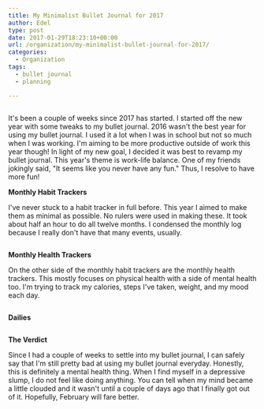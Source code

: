 ```yaml
---
title: My Minimalist Bullet Journal for 2017
author: Edel
type: post
date: 2017-01-29T18:23:10+00:00
url: /organization/my-minimalist-bullet-journal-for-2017/
categories:
  - Organization
tags:
  - bullet journal
  - planning

---
```

<img data-attachment-id="158" data-permalink="http://edelgrace.me/blog/organization/my-minimalist-bullet-journal-for-2017/attachment/bujo-cover/" data-orig-file="https://i1.wp.com/edelgrace.me/blog/wp-content/uploads/2017/01/bujo-cover.jpg?fit=600%2C539" data-orig-size="600,539" data-comments-opened="1" data-image-meta="{&quot;aperture&quot;:&quot;2.4&quot;,&quot;credit&quot;:&quot;&quot;,&quot;camera&quot;:&quot;LG-K210&quot;,&quot;caption&quot;:&quot;&quot;,&quot;created_timestamp&quot;:&quot;1485701140&quot;,&quot;copyright&quot;:&quot;&quot;,&quot;focal_length&quot;:&quot;3.18&quot;,&quot;iso&quot;:&quot;350&quot;,&quot;shutter_speed&quot;:&quot;0.083333333333333&quot;,&quot;title&quot;:&quot;&quot;,&quot;orientation&quot;:&quot;1&quot;}" data-image-title="bujo-cover" data-image-description="" data-medium-file="https://i1.wp.com/edelgrace.me/blog/wp-content/uploads/2017/01/bujo-cover.jpg?fit=300%2C270" data-large-file="https://i1.wp.com/edelgrace.me/blog/wp-content/uploads/2017/01/bujo-cover.jpg?fit=600%2C539" src="https://i1.wp.com/edelgrace.me/blog/wp-content/uploads/2017/01/bujo-cover.jpg?resize=600%2C539" alt="" class="alignnone size-full wp-image-158" srcset="https://i1.wp.com/edelgrace.me/blog/wp-content/uploads/2017/01/bujo-cover.jpg?w=600 600w, https://i1.wp.com/edelgrace.me/blog/wp-content/uploads/2017/01/bujo-cover.jpg?resize=300%2C270 300w" sizes="(max-width: 600px) 100vw, 600px" data-recalc-dims="1" />

It's been a couple of weeks since 2017 has started. I started off the new year with some tweaks to my bullet journal. 2016 wasn't the best year for using my bullet journal. I used it a lot when I was in school but not so much when I was working. I'm aiming to be more productive outside of work this year though! In light of my new goal, I decided it was best to revamp my bullet journal. This year's theme is work-life balance. One of my friends jokingly said, "It seems like you never have any fun." Thus, I resolve to have more fun!

**Monthly Habit Trackers**

I've never stuck to a habit tracker in full before. This year I aimed to make them as minimal as possible. No rulers were used in making these. It took about half an hour to do all twelve months. I condensed the monthly log because I really don't have that many events, usually.

<!-- IMAGE -->

<img data-attachment-id="159" data-permalink="http://edelgrace.me/blog/organization/my-minimalist-bullet-journal-for-2017/attachment/bujo-habit-tracker/" data-orig-file="https://i0.wp.com/edelgrace.me/blog/wp-content/uploads/2017/01/bujo-habit-tracker.jpg?fit=600%2C1067" data-orig-size="600,1067" data-comments-opened="1" data-image-meta="{&quot;aperture&quot;:&quot;2.4&quot;,&quot;credit&quot;:&quot;&quot;,&quot;camera&quot;:&quot;LG-K210&quot;,&quot;caption&quot;:&quot;&quot;,&quot;created_timestamp&quot;:&quot;1485703897&quot;,&quot;copyright&quot;:&quot;&quot;,&quot;focal_length&quot;:&quot;3.18&quot;,&quot;iso&quot;:&quot;150&quot;,&quot;shutter_speed&quot;:&quot;0.033333333333333&quot;,&quot;title&quot;:&quot;&quot;,&quot;orientation&quot;:&quot;1&quot;}" data-image-title="bujo-habit-tracker" data-image-description="" data-medium-file="https://i0.wp.com/edelgrace.me/blog/wp-content/uploads/2017/01/bujo-habit-tracker.jpg?fit=169%2C300" data-large-file="https://i0.wp.com/edelgrace.me/blog/wp-content/uploads/2017/01/bujo-habit-tracker.jpg?fit=576%2C1024" src="https://i0.wp.com/edelgrace.me/blog/wp-content/uploads/2017/01/bujo-habit-tracker.jpg?resize=600%2C1067" alt="" class="alignnone size-full wp-image-159" srcset="https://i0.wp.com/edelgrace.me/blog/wp-content/uploads/2017/01/bujo-habit-tracker.jpg?w=600 600w, https://i0.wp.com/edelgrace.me/blog/wp-content/uploads/2017/01/bujo-habit-tracker.jpg?resize=169%2C300 169w, https://i0.wp.com/edelgrace.me/blog/wp-content/uploads/2017/01/bujo-habit-tracker.jpg?resize=576%2C1024 576w" sizes="(max-width: 600px) 100vw, 600px" data-recalc-dims="1" />

**Monthly Health Trackers**

On the other side of the monthly habit trackers are the monthly health trackers. This mostly focuses on physical health with a side of mental health too. I'm trying to track my calories, steps I've taken, weight, and my mood each day.

<!-- IMAGE -->

<img data-attachment-id="160" data-permalink="http://edelgrace.me/blog/organization/my-minimalist-bullet-journal-for-2017/attachment/bujo-health-tracker/" data-orig-file="https://i2.wp.com/edelgrace.me/blog/wp-content/uploads/2017/01/bujo-health-tracker.jpg?fit=600%2C864" data-orig-size="600,864" data-comments-opened="1" data-image-meta="{&quot;aperture&quot;:&quot;2.4&quot;,&quot;credit&quot;:&quot;&quot;,&quot;camera&quot;:&quot;LG-K210&quot;,&quot;caption&quot;:&quot;&quot;,&quot;created_timestamp&quot;:&quot;1485701238&quot;,&quot;copyright&quot;:&quot;&quot;,&quot;focal_length&quot;:&quot;3.18&quot;,&quot;iso&quot;:&quot;150&quot;,&quot;shutter_speed&quot;:&quot;0.041666666666667&quot;,&quot;title&quot;:&quot;&quot;,&quot;orientation&quot;:&quot;1&quot;}" data-image-title="bujo-health-tracker" data-image-description="" data-medium-file="https://i2.wp.com/edelgrace.me/blog/wp-content/uploads/2017/01/bujo-health-tracker.jpg?fit=208%2C300" data-large-file="https://i2.wp.com/edelgrace.me/blog/wp-content/uploads/2017/01/bujo-health-tracker.jpg?fit=600%2C864" src="https://i2.wp.com/edelgrace.me/blog/wp-content/uploads/2017/01/bujo-health-tracker.jpg?resize=600%2C864" alt="" class="alignnone size-full wp-image-160" srcset="https://i2.wp.com/edelgrace.me/blog/wp-content/uploads/2017/01/bujo-health-tracker.jpg?w=600 600w, https://i2.wp.com/edelgrace.me/blog/wp-content/uploads/2017/01/bujo-health-tracker.jpg?resize=208%2C300 208w" sizes="(max-width: 600px) 100vw, 600px" data-recalc-dims="1" />

**Dailies**

<img data-attachment-id="163" data-permalink="http://edelgrace.me/blog/organization/my-minimalist-bullet-journal-for-2017/attachment/bujo-first/" data-orig-file="https://i0.wp.com/edelgrace.me/blog/wp-content/uploads/2017/01/bujo-first.jpg?fit=600%2C338" data-orig-size="600,338" data-comments-opened="1" data-image-meta="{&quot;aperture&quot;:&quot;2.4&quot;,&quot;credit&quot;:&quot;&quot;,&quot;camera&quot;:&quot;LG-K210&quot;,&quot;caption&quot;:&quot;&quot;,&quot;created_timestamp&quot;:&quot;1485701211&quot;,&quot;copyright&quot;:&quot;&quot;,&quot;focal_length&quot;:&quot;3.18&quot;,&quot;iso&quot;:&quot;150&quot;,&quot;shutter_speed&quot;:&quot;0.05&quot;,&quot;title&quot;:&quot;&quot;,&quot;orientation&quot;:&quot;1&quot;}" data-image-title="bujo-first" data-image-description="" data-medium-file="https://i0.wp.com/edelgrace.me/blog/wp-content/uploads/2017/01/bujo-first.jpg?fit=300%2C169" data-large-file="https://i0.wp.com/edelgrace.me/blog/wp-content/uploads/2017/01/bujo-first.jpg?fit=600%2C338" src="https://i0.wp.com/edelgrace.me/blog/wp-content/uploads/2017/01/bujo-first.jpg?resize=600%2C338" alt="" class="alignnone size-full wp-image-163" srcset="https://i0.wp.com/edelgrace.me/blog/wp-content/uploads/2017/01/bujo-first.jpg?w=600 600w, https://i0.wp.com/edelgrace.me/blog/wp-content/uploads/2017/01/bujo-first.jpg?resize=300%2C169 300w" sizes="(max-width: 600px) 100vw, 600px" data-recalc-dims="1" />

**The Verdict**

Since I had a couple of weeks to settle into my bullet journal, I can safely say that I'm still pretty bad at using my bullet journal everyday. Honestly, this is definitely a mental health thing. When I find myself in a depressive slump, I do not feel like doing anything. You can tell when my mind became a little clouded and it wasn't until a couple of days ago that I finally got out of it. Hopefully, February will fare better.